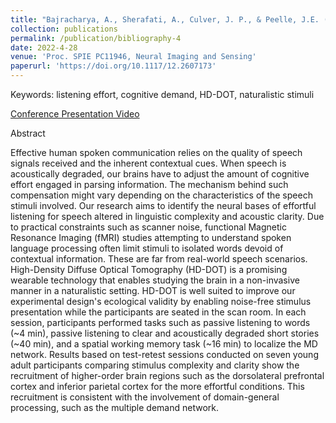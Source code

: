 ```yaml
---
title: "Bajracharya, A., Sherafati, A., Culver, J. P., & Peelle, J.E. (2022). Mapping the neural bases of listening effort using high-density diffuse optical tomography (HD-DOT)."
collection: publications
permalink: /publication/bibliography-4
date: 2022-4-28
venue: 'Proc. SPIE PC11946, Neural Imaging and Sensing'
paperurl: 'https://doi.org/10.1117/12.2607173'
---
```

Keywords: listening effort, cognitive demand, HD-DOT, naturalistic stimuli

[Conference Presentation Video](https://www.spiedigitallibrary.org/conference-proceedings-of-spie/PC11946/2607173/Mapping-the-neural-bases-of-listening-effort-using-high-density/10.1117/12.2607173.full)

Abstract

Effective human spoken communication relies on the quality of speech signals received and the inherent contextual cues. When speech is acoustically degraded, our brains have to adjust the amount of cognitive effort engaged in parsing information. The mechanism behind such compensation might vary depending on the characteristics of the speech stimuli involved. Our research aims to identify the neural bases of effortful listening for speech altered in linguistic complexity and acoustic clarity. Due to practical constraints such as scanner noise, functional Magnetic Resonance Imaging (fMRI) studies attempting to understand spoken language processing often limit stimuli to isolated words devoid of contextual information. These are far from real-world speech scenarios. High-Density Diffuse Optical Tomography (HD-DOT) is a promising wearable technology that enables studying the brain in a non-invasive manner in a naturalistic setting. HD-DOT is well suited to improve our experimental design's ecological validity by enabling noise-free stimulus presentation while the participants are seated in the scan room. In each session, participants performed tasks such as passive listening to words (~4 min), passive listening to clear and acoustically degraded short stories (~40 min), and a spatial working memory task (~16 min) to localize the MD network. Results based on test-retest sessions conducted on seven young adult participants comparing stimulus complexity and clarity show the recruitment of higher-order brain regions such as the dorsolateral prefrontal cortex and inferior parietal cortex for the more effortful conditions. This recruitment is consistent with the involvement of domain-general processing, such as the multiple demand network. 
